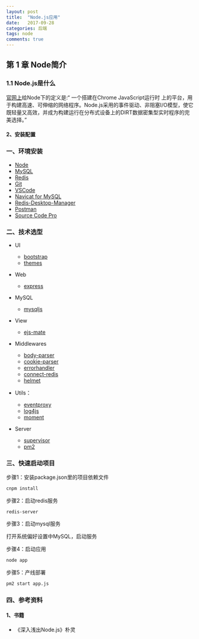 ```yaml
---
layout: post
title:  "Node.js应用"
date:   2017-09-28
categories: 后端
tags: node
comments: true
---
```


## 第 1 章 Node简介

### 1.1 Node.js是什么

[官网上](http://www.nodejs.org)给Node下的定义是:“ 一个搭建在Chrome JavaScript运行时 上的平台，用于构建高速、可伸缩的网络程序。Node.js采用的事件驱动、非阻塞I/O模型，使它既轻量又高效，并成为构建运行在分布式设备上的DIRT数据密集型实时程序的完美选择。”

#### 2、安装配置



### 一、环境安装

- [Node](http://nodejs.cn)
- [MySQL](https://www.mysql.com)
- [Redis](https://redis.io)
- [Git](https://git-scm.com)
- [VSCode](https://code.visualstudio.com)
- [Navicat for MySQL](http://pan.baidu.com/s/1gfgoIUB)
- [Redis-Desktop-Manager](http://pan.baidu.com/s/1jHFeS9C)
- [Postman](https://chrome.google.com/webstore/detail/postman/fhbjgbiflinjbdggehcddcbncdddomop?hl=zh-CN)
- [Source Code Pro](https://github.com/adobe-fonts/source-code-pro)

### 二、技术选型

- UI
    - [bootstrap](http://www.bootcss.com)
    - [themes](https://bootswatch.com])

- Web
    - [express](http://www.expressjs.com.cn)

- MySQL
    - [mysqljs](https://github.com/mysqljs/mysql)

- View
    - [ejs-mate](https://github.com/JacksonTian/ejs-mate)

- Middlewares
    - [body-parser](https://github.com/expressjs/body-parser)
    - [cookie-parser](https://github.com/expressjs/cookie-parser)
    - [errorhandler](https://github.com/expressjs/errorhandler)
    - [connect-redis](https://github.com/tj/connect-redis)
    - [helmet](https://github.com/helmetjs/helmet)

- Utils：
    - [eventproxy](https://github.com/JacksonTian/eventproxy)
    - [log4js](https://github.com/nomiddlename/log4js-node)
    - [moment](http://momentjs.cn)

- Server
    - [supervisor](https://github.com/petruisfan/node-supervisor)
    - [pm2](https://github.com/Unitech/PM2)

### 三、快速启动项目

步骤1：安装package.json里的项目依赖文件

``` bash
cnpm install
```

步骤2：启动redis服务

```
redis-server
```

步骤3：启动mysql服务

打开系统偏好设置中MySQL，启动服务

步骤4：启动应用

``` bash
node app
```

步骤5：产线部署

``` bash
pm2 start app.js
```

### 四、参考资料

#### 1、书籍

- 《深入浅出Node.js》朴灵
